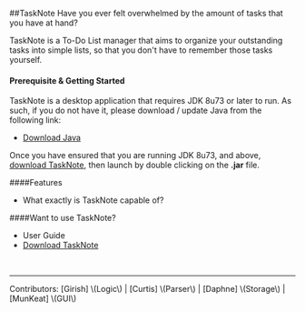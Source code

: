 ##TaskNote
Have you ever felt overwhelmed by the amount of tasks that you have at hand?

TaskNote is a To-Do List manager that aims to organize your outstanding tasks into simple lists, so that you don't have to remember those tasks yourself.

#### Prerequisite & Getting Started
TaskNote is a desktop application that requires JDK 8u73 or later to run. As such, if you do not have it, please download / update Java from the following link:

* [Download Java](https://www.java.com/en/download/)

Once you have ensured that you are running JDK 8u73, and above, <a href="https://github.com/CS2103JAN2016-W15-2J/main/raw/master/%5BW15-2J%5D%5BV0.5%5D.jar" target="_blank">download TaskNote</a>, then launch by double clicking on the **.jar** file.

####Features
* What exactly is TaskNote capable of?

####Want to use TaskNote?
* User Guide
* <a href="https://github.com/CS2103JAN2016-W15-2J/main/raw/master/%5BW15-2J%5D%5BV0.5%5D.jar" target="_blank">Download TaskNote</a>

<br>
<hr>
Contributors: [Girish] \(Logic\) | [Curtis] \(Parser\) | [Daphne] \(Storage\) | [MunKeat] \(GUI\)

[Girish]: https://github.com/girish92
[Curtis]: https://github.com/KnightNiwrem
[Daphne]: https://github.com/tharain
[MunKeat]: https://github.com/MunKeat

